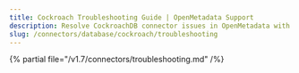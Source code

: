 ```yaml
---
title: Cockroach Troubleshooting Guide | OpenMetadata Support
description: Resolve CockroachDB connector issues in OpenMetadata with expert troubleshooting guides, common error fixes, and step-by-step solutions for seamless integration.
slug: /connectors/database/cockroach/troubleshooting
---
```


{% partial file="/v1.7/connectors/troubleshooting.md" /%}
